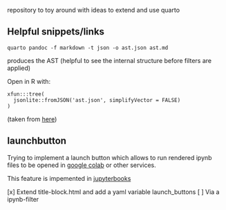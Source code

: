 repository to toy around with ideas to extend and use quarto

## Helpful snippets/links

```
quarto pandoc -f markdown -t json -o ast.json ast.md
```
produces the AST (helpful to see the internal structure before filters are applied)

Open in R with:
```
xfun:::tree(
  jsonlite::fromJSON('ast.json', simplifyVector = FALSE)
)
```
(taken from [here](https://bookdown.org/yihui/rmarkdown-cookbook/lua-filters.html))


## launchbutton

Trying to implement a launch button which allows to run rendered ipynb files to be opened in [google colab](https://colab.research.google.com/?utm_source=scs-index) or other services.

This feature is impemented in [jupyterbooks](https://jupyterbook.org/en/stable/intro.html)

[x] Extend title-block.html and add a yaml variable launch_buttons
[ ] Via a ipynb-filter

